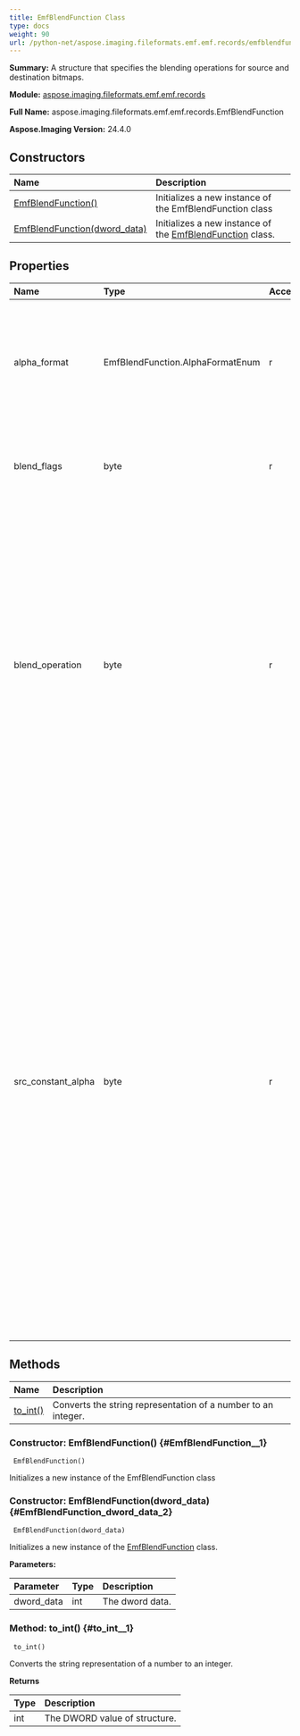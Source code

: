 ```yaml
---
title: EmfBlendFunction Class
type: docs
weight: 90
url: /python-net/aspose.imaging.fileformats.emf.emf.records/emfblendfunction/
---
```


**Summary:** A structure that specifies the blending operations for source and destination bitmaps.

**Module:** [aspose.imaging.fileformats.emf.emf.records](/imaging/python-net/aspose.imaging.fileformats.emf.emf.records/)

**Full Name:** aspose.imaging.fileformats.emf.emf.records.EmfBlendFunction

**Aspose.Imaging Version:** 24.4.0

## **Constructors**
| **Name** | **Description** |
| :- | :- |
| [EmfBlendFunction()](#EmfBlendFunction__1) | Initializes a new instance of the EmfBlendFunction class |
| [EmfBlendFunction(dword_data)](#EmfBlendFunction_dword_data_2) | Initializes a new instance of the [EmfBlendFunction](/imaging/python-net/aspose.imaging.fileformats.emf.emf.records/emfblendfunction/) class. |
## **Properties**
| **Name** | **Type** | **Access** | **Description** |
| :- | :- | :- | :- |
| alpha_format | EmfBlendFunction.AlphaFormatEnum | r | Gets a structure that specifies how source and destination pixels are <br/>            interpreted with respect to alpha transparency. |
| blend_flags | byte | r | Gets the blend flags.<br/>            This value MUST be 0x00 and MUST be ignored. |
| blend_operation | byte | r | Gets the blend operation code. <br/>            The only source and destination <br/>            blend operation that has been defined is 0x00, which specifies that the source bitmap <br/>            MUST be combined with the destination bitmap based on the alpha transparency values <br/>            of the source pixels. See the following equations for details. |
| src_constant_alpha | byte | r | Gets an 8-bit unsigned integer that specifies alpha transparency, <br/>            which determines the blend of the source and destination bitmaps. This value MUST be <br/>            used on the entire source bitmap. The minimum alpha transparency value, zero, <br/>            corresponds to completely transparent the maximum value, 0xFF, corresponds to <br/>            completely opaque. In effect, a value of 0xFF specifies that the per-pixel alpha values <br/>            determine the blend of the source and destination bitmaps. See the equations later in <br/>            this section for details. |
## **Methods**
| **Name** | **Description** |
| :- | :- |
| [to_int()](#to_int__1) | Converts the string representation of a number to an integer. |


### Constructor: EmfBlendFunction() {#EmfBlendFunction__1}


```
 EmfBlendFunction() 
```

Initializes a new instance of the EmfBlendFunction class

### Constructor: EmfBlendFunction(dword_data) {#EmfBlendFunction_dword_data_2}


```
 EmfBlendFunction(dword_data) 
```

Initializes a new instance of the [EmfBlendFunction](/imaging/python-net/aspose.imaging.fileformats.emf.emf.records/emfblendfunction/) class.

**Parameters:**

| Parameter | Type | Description |
| :- | :- | :- |
| dword_data | int | The dword data. |

### Method: to_int() {#to_int__1}


```
 to_int() 
```

Converts the string representation of a number to an integer.

**Returns**

| Type | Description |
| :- | :- |
| int | The DWORD value of structure. |


